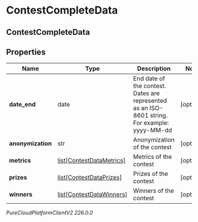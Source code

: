 # ContestCompleteData

## ContestCompleteData

## Properties

|Name | Type | Description | Notes|
|------------ | ------------- | ------------- | -------------|
| **date_end** | date | End date of the contest. Dates are represented as an ISO-8601 string. For example: yyyy-MM-dd | [optional] |
| **anonymization** | str | Anonymization of the contest | [optional] |
| **metrics** | [list[ContestDataMetrics]](ContestDataMetrics) | Metrics of the contest | [optional] |
| **prizes** | [list[ContestDataPrizes]](ContestDataPrizes) | Prizes of the contest | [optional] |
| **winners** | [list[ContestDataWinners]](ContestDataWinners) | Winners of the contest | [optional] |



_PureCloudPlatformClientV2 226.0.0_

